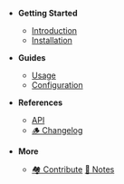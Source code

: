 * **Getting Started**
  * [Introduction](README.md)
  * [Installation](installation.md)

* **Guides**
  * [Usage](usage.md)
  * [Configuration](configuration.md)

* **References**
  * [API](api.md)
  * [🪵 Changelog](changelog.md)

* **More**
  <!-- * [About](about.md) -->
  * [🏘️ Contribute](contribute.md)
    [📝 Notes](notes.md)

